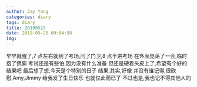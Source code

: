 ```yaml
---
author: Jay Yang
categories: diary
tags: diary
title: 20190525
date: 2019-05-25 09:04:58
img:
---
```


早早就醒了,7 点左右就到了考场,问了门卫,8 点半进考场
在外面晃荡了一会,临时抱了佛脚
考试还是有些怕,因为没有什么准备
但还是硬着头皮上了,希望有个好的结果吧
最后想了想,今天是个特别的日子
结果,其实,好像
并没有谁记得,很欣慰,Amy,Jimmy 给我发了生日快乐
也就仅此而已了
不过也是,我也记不得其他人的
